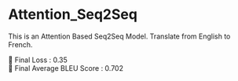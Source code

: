 # Attention_Seq2Seq
This is an Attention Based Seq2Seq Model.
Translate from English to French.

🍟 Final Loss : 0.35 <br>
🥪 Final Average BLEU Score : 0.702

